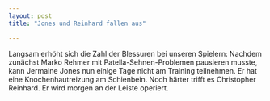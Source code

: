 ```yaml
---
layout: post
title: "Jones und Reinhard fallen aus"

---
```


Langsam erhöht sich die Zahl der Blessuren bei unseren Spielern: Nachdem zunächst Marko Rehmer mit Patella-Sehnen-Problemen pausieren musste, kann Jermaine Jones nun einige Tage nicht am Training teilnehmen. Er hat eine Knochenhautreizung am Schienbein. Noch härter trifft es Christopher Reinhard. Er wird morgen an der Leiste operiert.



